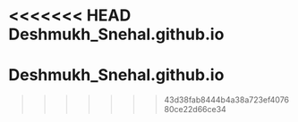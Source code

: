 <<<<<<< HEAD
Deshmukh_Snehal.github.io
=======
# Deshmukh_Snehal.github.io
>>>>>>> 43d38fab8444b4a38a723ef407680ce22d66ce34
